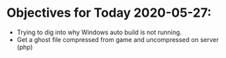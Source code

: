 # Objectives for Today 2020-05-27:

- Trying to dig into why Windows auto build is not running.
- Get a ghost file compressed from game and uncompressed on server (php)
